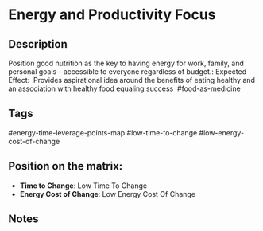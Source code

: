 # Energy and Productivity Focus

## Description
Position good nutrition as the key to having energy for work, family, and personal goals—accessible to everyone regardless of budget.: Expected Effect:  Provides aspirational idea around the benefits of eating healthy and an association with healthy food equaling success    #food-as-medicine

## Tags
#energy-time-leverage-points-map #low-time-to-change #low-energy-cost-of-change

## Position on the matrix:
- **Time to Change**: Low Time To Change
- **Energy Cost of Change**: Low Energy Cost Of Change

## Notes
<!-- Add your notes here -->
